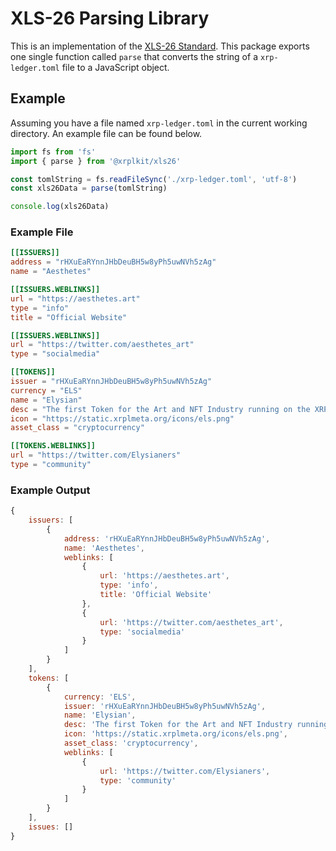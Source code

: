 # XLS-26 Parsing Library

This is an implementation of the [XLS-26 Standard](https://github.com/XRPLF/XRPL-Standards/discussions/71).
This package exports one single function called `parse` that converts the string of a `xrp-ledger.toml` file to a JavaScript object.


## Example
Assuming you have a file named `xrp-ledger.toml` in the current working directory. An example file can be found below.

```javascript
import fs from 'fs'
import { parse } from '@xrplkit/xls26'

const tomlString = fs.readFileSync('./xrp-ledger.toml', 'utf-8')
const xls26Data = parse(tomlString)

console.log(xls26Data)
```


### Example File

```toml
[[ISSUERS]]
address = "rHXuEaRYnnJHbDeuBH5w8yPh5uwNVh5zAg"
name = "Aesthetes"

[[ISSUERS.WEBLINKS]]
url = "https://aesthetes.art"
type = "info"
title = "Official Website"

[[ISSUERS.WEBLINKS]]
url = "https://twitter.com/aesthetes_art"
type = "socialmedia"

[[TOKENS]]
issuer = "rHXuEaRYnnJHbDeuBH5w8yPh5uwNVh5zAg"
currency = "ELS"
name = "Elysian"
desc = "The first Token for the Art and NFT Industry running on the XRPL."
icon = "https://static.xrplmeta.org/icons/els.png"
asset_class = "cryptocurrency"

[[TOKENS.WEBLINKS]]
url = "https://twitter.com/Elysianers"
type = "community"
```


### Example Output

```javascript
{
    issuers: [
        {
            address: 'rHXuEaRYnnJHbDeuBH5w8yPh5uwNVh5zAg',
            name: 'Aesthetes',
            weblinks: [
                {
                    url: 'https://aesthetes.art',
                    type: 'info',
                    title: 'Official Website'
                },
                {
                    url: 'https://twitter.com/aesthetes_art', 
                    type: 'socialmedia' 
                }
            ]
        }
    ],
    tokens: [
        {
            currency: 'ELS',
            issuer: 'rHXuEaRYnnJHbDeuBH5w8yPh5uwNVh5zAg',
            name: 'Elysian',
            desc: 'The first Token for the Art and NFT Industry running on the XRPL.',
            icon: 'https://static.xrplmeta.org/icons/els.png',
            asset_class: 'cryptocurrency',
            weblinks: [
                {
                    url: 'https://twitter.com/Elysianers', 
                    type: 'community' 
                }
            ]
        }
    ],
    issues: []
}

```